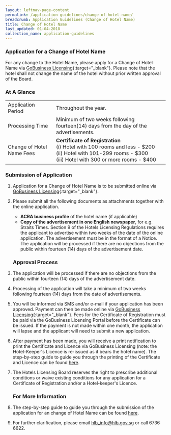 ```yaml
---
layout: leftnav-page-content
permalink: /application-guidelines/change-of-hotel-name/
breadcrumb: Application Guidelines (Change of Hotel Name)
title: Change of Hotel Name
last_updated: 01-04-2018
collection_name: application-guidelines
---
```


### **Application for a Change of Hotel Name**

For any change to the Hotel Name, please apply for a Change of Hotel Name via [GoBusiness Licensing](https://www.gobusiness.gov.sg/licences){:target="_blank"}. Please note that the hotel shall not change the name of the hotel without prior written approval of the Board.

### **At A Glance**

<table class="table-v">
  <tr>
    <td>Application Period</td>
    <td>Throughout the year.</td> 
  </tr>
  <tr>
    <td>Processing Time</td>
    <td>Minimum of two weeks following fourteen(14) days from the day of the advertisements.</td>
  </tr>
  <tr>
    <td>Change of Hotel Name Fees</td>
    <td><b>Certificate of Registration</b> <br>(i)    Hotel with 100 rooms and less - $200 <br>(ii)   Hotel with 101-299 rooms - $300 <br> (iii)  Hotel with 300 or more rooms - $400 <br></td>
  </tr>
</table>

### **Submission of Application**

1. Application for a Change of Hotel Name is to be submitted online via [GoBusiness Licensing](https://www.gobusiness.gov.sg/licences){:target="_blank"}.

2. Please submit all the following documents as attachments together with the online application. 

   * **ACRA business profile** of the hotel name (if applicable)  
   * **Copy of the advertisement in one English newspaper**, for e.g. Straits Times. Section 9 of the Hotels Licensing Regulations requires the applicant to advertise within two weeks of the date of the online application. The advertisement must be in the format of a Notice. The application will be processed if there are no objections from the public within fourteen (14) days of the advertisement date.

   ### **Approval Process**

3. The application will be processed if there are no objections from the public within fourteen (14) days of the advertisement date.

4. Processing of the application will take a minimum of two weeks following fourteen (14) days from the date of advertisements.

5. You will be informed via SMS and/or e-mail if your application has been approved. Payment can then be made online via [GoBusiness Licensing](https://www.gobusiness.gov.sg/licences){:target="_blank"}. Fees for the Certificate of Registration must be paid via the GoBusiness Licensing Portal before the Certificate can be issued. If the payment is not made within one month, the application will lapse and the applicant will need to submit a new application. 

6. After payment has been made, you will receive a print notification to print the Certificate and Licence via GoBusiness Licensing (note: the Hotel-Keeper's Licence is re-issued as it bears the hotel name). The step-by-step guide to guide you through the printing of the Certificate and Licence can be found [here](/files/resources/guides/guide-printing-certificate-licence.pdf).

7. The Hotels Licensing Board reserves the right to prescribe additional conditions or waive existing conditions for any application for a Certificate of Registration and/or a Hotel-keeper's Licence. 

   ### **For More Information**

8. The step-by-step guide to guide you through the submission of the application for an change of Hotel Name can be found [here](/files/resources/guides/guide-amendment-of-licence.pdf).

9. For further clarification, please email <hlb_info@hlb.gov.sg> or call 6736 6622.
